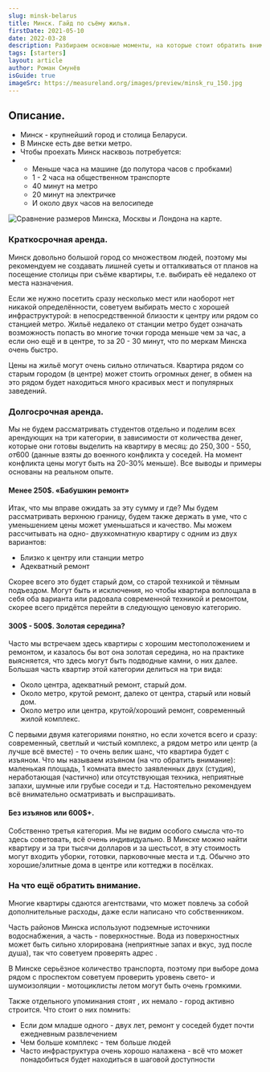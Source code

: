 ```yaml
---
slug: minsk-belarus
title: Минск. Гайд по съёму жилья.
firstDate: 2021-05-10
date: 2022-03-28
description: Разбираем основные моменты, на которые стоит обратить внимание в статье от Измерии.
tags: [starters]
layout: article
author: Роман Смунёв
isGuide: true
imageSrc: https://measureland.org/images/preview/minsk_ru_150.jpg
---
```


<script>
    import TextLink from "$lib/components/ui-elements/TextLink.svelte";
    import Summary from "$lib/components/Article/Summary.svelte";
    import Image from "$lib/components/Article/Image.svelte";
</script>

## Описание.
- Минск - крупнейший город и столица Беларуси.
- В Минске есть две ветки метро.
- Чтобы проехать Минск насквозь потребуется:
-
    - Меньше часа на машине (до полутора часов с пробками)
    - 1 - 2 часа на общественном транспорте
    - 40 минут на метро
    - 20 минут на электричке
    - И около двух часов на велосипеде

<Image src="minsk_size.jpg" caption="Сравнительные размеры Минска, Москвы и Лондона." alt="Сравнение размеров Минска, Москвы и Лондона на карте." />

<Summary
    text="Жить в центре очень дорого; метро - отличный способ куда-то добраться. Обычно чем дальше от центра и/или станции метро, тем дешевле стоит жильё. Советуем проверять воду."
/>

### Краткосрочная аренда.
Минск довольно большой город со множеством людей, поэтому мы рекомендуем не создавать лишней суеты и отталкиваться от планов на посещение столицы при съёме квартиры, т.е. выбирать её недалеко от места назначения.

Если же нужно посетить сразу несколько мест или наоборот нет никакой определённости, советуем выбирать место с хорошей инфраструктурой: в непосредственной близости к центру или рядом со станцией метро. Жильё недалеко от станции метро будет означать возможность попасть во многие точки города меньше чем за час, а если оно ещё и в центре, то за 20 - 30 минут, что по меркам Минска очень быстро.

Цены на жильё могут очень сильно отличаться. Квартира рядом со старым городом (в центре) может стоить огромных денег, в обмен на это рядом будет находиться много красивых мест и популярных заведений.

### Долгосрочная аренда.
Мы не будем рассматривать студентов отдельно и поделим всех арендующих на три категории, в зависимости от количества денег, которые они готовы выделить на квартиру в месяц: до 250$, 300$ - 550$, от 600$ (данные взяты до военного конфликта у соседей. На момент конфликта цены могут быть на 20-30% меньше). Все выводы и примеры основаны на реальном опыте.

#### Менее 250$. «Бабушкин ремонт»
Итак, что мы вправе ожидать за эту сумму и где? Мы будем рассматривать верхнюю границу, будем также держать в уме, что с уменьшением цены может уменьшаться и качество. Мы можем рассчитывать на одно- двухкомнатную квартиру с одним из двух вариантов:

- Близко к центру или станции метро
- Адекватный ремонт

Скорее всего это будет старый дом, со старой техникой и тёмным подъездом. Могут быть и исключения, но чтобы квартира воплощала в себя оба варианта или радовала современной техникой и ремонтом, скорее всего придётся перейти в следующую ценовую категорию.

#### 300$ - 500$. Золотая середина?
Часто мы встречаем здесь квартиры с хорошим местоположением и ремонтом, и казалось бы вот она золотая середина, но на практике выясняется, что здесь могут быть подводные камни, о них далее. Большая часть квартир этой категории делиться на три вида:

- Около центра, адекватный ремонт, старый дом.
    <TextLink href="https://measureland.org/ru/?lat=53.9117&lng=27.5587&zoom=13&openModal=true&shades=%257B%2522type%2522%253A%2522FeatureCollection%2522%252C%2522features%2522%253A%255B%257B%2522type%2522%253A%2522Feature%2522%252C%2522properties%2522%253A%257B%2522radius%2522%253A921.9%257D%252C%2522geometry%2522%253A%257B%2522type%2522%253A%2522Point%2522%252C%2522coordinates%2522%253A%255B27.538562%252C53.906791%255D%257D%257D%252C%257B%2522type%2522%253A%2522Feature%2522%252C%2522properties%2522%253A%257B%2522radius%2522%253A642.3%257D%252C%2522geometry%2522%253A%257B%2522type%2522%253A%2522Point%2522%252C%2522coordinates%2522%253A%255B27.565384%252C53.895362%255D%257D%257D%252C%257B%2522type%2522%253A%2522Feature%2522%252C%2522properties%2522%253A%257B%2522radius%2522%253A1585%257D%252C%2522geometry%2522%253A%257B%2522type%2522%253A%2522Point%2522%252C%2522coordinates%2522%253A%255B27.577915%252C53.917332%255D%257D%257D%252C%257B%2522type%2522%253A%2522Feature%2522%252C%2522properties%2522%253A%257B%2522radius%2522%253A730.5%257D%252C%2522geometry%2522%253A%257B%2522type%2522%253A%2522Point%2522%252C%2522coordinates%2522%253A%255B27.539721%252C53.885321%255D%257D%257D%255D%257D" blank={true} text="Примеры: Немига, Фрунзенская, Октябрьская." />
- Около метро, крутой ремонт, далеко от центра, старый или новый дом.
    <TextLink href="https://measureland.org/ru/?lat=53.9082&lng=27.5338&zoom=12&openModal=true&shades=%257B%2522type%2522%253A%2522FeatureCollection%2522%252C%2522features%2522%253A%255B%257B%2522type%2522%253A%2522Feature%2522%252C%2522properties%2522%253A%257B%2522radius%2522%253A796.6%257D%252C%2522geometry%2522%253A%257B%2522type%2522%253A%2522Point%2522%252C%2522coordinates%2522%253A%255B27.437067%252C53.906967%255D%257D%257D%252C%257B%2522type%2522%253A%2522Feature%2522%252C%2522properties%2522%253A%257B%2522radius%2522%253A368.2%257D%252C%2522geometry%2522%253A%257B%2522type%2522%253A%2522Point%2522%252C%2522coordinates%2522%253A%255B27.475648%252C53.908055%255D%257D%257D%252C%257B%2522type%2522%253A%2522Feature%2522%252C%2522properties%2522%253A%257B%2522radius%2522%253A677.7%257D%252C%2522geometry%2522%253A%257B%2522type%2522%253A%2522Point%2522%252C%2522coordinates%2522%253A%255B27.474897%252C53.849831%255D%257D%257D%252C%257B%2522type%2522%253A%2522Feature%2522%252C%2522properties%2522%253A%257B%2522radius%2522%253A589.3%257D%252C%2522geometry%2522%253A%257B%2522type%2522%253A%2522Point%2522%252C%2522coordinates%2522%253A%255B27.485948%252C53.868649%255D%257D%257D%252C%257B%2522type%2522%253A%2522Feature%2522%252C%2522properties%2522%253A%257B%2522radius%2522%253A1064.2%257D%252C%2522geometry%2522%253A%257B%2522type%2522%253A%2522Point%2522%252C%2522coordinates%2522%253A%255B27.605381%252C53.86255%255D%257D%257D%252C%257B%2522type%2522%253A%2522Feature%2522%252C%2522properties%2522%253A%257B%2522radius%2522%253A531.6%257D%252C%2522geometry%2522%253A%257B%2522type%2522%253A%2522Point%2522%252C%2522coordinates%2522%253A%255B27.648296%252C53.9379%255D%257D%257D%252C%257B%2522type%2522%253A%2522Feature%2522%252C%2522properties%2522%253A%257B%2522radius%2522%253A872.8%257D%252C%2522geometry%2522%253A%257B%2522type%2522%253A%2522Point%2522%252C%2522coordinates%2522%253A%255B27.688122%252C53.945479%255D%257D%257D%252C%257B%2522type%2522%253A%2522Feature%2522%252C%2522properties%2522%253A%257B%2522radius%2522%253A1263.6%257D%252C%2522geometry%2522%253A%257B%2522type%2522%253A%2522Point%2522%252C%2522coordinates%2522%253A%255B27.612076%252C53.931989%255D%257D%257D%252C%257B%2522type%2522%253A%2522Feature%2522%252C%2522properties%2522%253A%257B%2522radius%2522%253A731.1%257D%252C%2522geometry%2522%253A%257B%2522type%2522%253A%2522Point%2522%252C%2522coordinates%2522%253A%255B27.496462%252C53.927845%255D%257D%257D%252C%257B%2522type%2522%253A%2522Feature%2522%252C%2522properties%2522%253A%257B%2522radius%2522%253A860.4%257D%252C%2522geometry%2522%253A%257B%2522type%2522%253A%2522Point%2522%252C%2522coordinates%2522%253A%255B27.557058%252C53.925116%255D%257D%257D%255D%257D" blank={true} text="Примеры: Каменная горка, Уручье, Малиновка." />
- Около метро или центра, крутой/хороший ремонт, современный жилой комплекс.
    <TextLink href="https://measureland.org/ru/?lat=53.8853&lng=27.5812&zoom=12&openModal=true&shades=%257B%2522type%2522%253A%2522FeatureCollection%2522%252C%2522features%2522%253A%255B%257B%2522type%2522%253A%2522Feature%2522%252C%2522properties%2522%253A%257B%2522radius%2522%253A273.1%257D%252C%2522geometry%2522%253A%257B%2522type%2522%253A%2522Point%2522%252C%2522coordinates%2522%253A%255B27.519379%252C53.909673%255D%257D%257D%252C%257B%2522type%2522%253A%2522Feature%2522%252C%2522properties%2522%253A%257B%2522radius%2522%253A180.3%257D%252C%2522geometry%2522%253A%257B%2522type%2522%253A%2522Point%2522%252C%2522coordinates%2522%253A%255B27.526803%252C53.912845%255D%257D%257D%252C%257B%2522type%2522%253A%2522Feature%2522%252C%2522properties%2522%253A%257B%2522radius%2522%253A557.8%257D%252C%2522geometry%2522%253A%257B%2522type%2522%253A%2522Point%2522%252C%2522coordinates%2522%253A%255B27.530279%252C53.936688%255D%257D%257D%252C%257B%2522type%2522%253A%2522Feature%2522%252C%2522properties%2522%253A%257B%2522radius%2522%253A1017.1%257D%252C%2522geometry%2522%253A%257B%2522type%2522%253A%2522Point%2522%252C%2522coordinates%2522%253A%255B27.467837%252C53.940982%255D%257D%257D%252C%257B%2522type%2522%253A%2522Feature%2522%252C%2522properties%2522%253A%257B%2522radius%2522%253A356.2%257D%252C%2522geometry%2522%253A%257B%2522type%2522%253A%2522Point%2522%252C%2522coordinates%2522%253A%255B27.624607%252C53.924484%255D%257D%257D%252C%257B%2522type%2522%253A%2522Feature%2522%252C%2522properties%2522%253A%257B%2522radius%2522%253A542%257D%252C%2522geometry%2522%253A%257B%2522type%2522%253A%2522Point%2522%252C%2522coordinates%2522%253A%255B27.652888%252C53.930473%255D%257D%257D%252C%257B%2522type%2522%253A%2522Feature%2522%252C%2522geometry%2522%253A%257B%2522type%2522%253A%2522Polygon%2522%252C%2522coordinates%2522%253A%255B%255B%255B27.5036%252C53.8859%255D%252C%255B27.5147%252C53.8909%255D%252C%255B27.5283%252C53.8936%255D%252C%255B27.5311%252C53.8904%255D%252C%255B27.5099%252C53.8808%255D%252C%255B27.5036%252C53.8859%255D%255D%255D%257D%257D%252C%257B%2522type%2522%253A%2522Feature%2522%252C%2522properties%2522%253A%257B%2522radius%2522%253A1329%257D%252C%2522geometry%2522%253A%257B%2522type%2522%253A%2522Point%2522%252C%2522coordinates%2522%253A%255B27.541437%252C53.865789%255D%257D%257D%252C%257B%2522type%2522%253A%2522Feature%2522%252C%2522geometry%2522%253A%257B%2522type%2522%253A%2522Polygon%2522%252C%2522coordinates%2522%253A%255B%255B%255B27.4747%252C53.8588%255D%252C%255B27.4866%252C53.8717%255D%252C%255B27.4922%252C53.8704%255D%252C%255B27.4775%252C53.8576%255D%252C%255B27.4747%252C53.8588%255D%255D%255D%257D%257D%255D%257D" blank={true} text="Примеры: Каскад, Минск-сити, Дана мол." />

С первыми двумя категориями понятно, но если хочется всего и сразу: современный, светлый и чистый комплекс, а рядом метро или центр (а лучше всё вместе) - то очень велик шанс, что квартира будет с изъяном. Что мы называем изъяном (на что обратить внимание): маленькая площадь, 1 комната вместо заявленных двух (студия), неработающая (частично) или отсутствующая техника, неприятные запахи, шумные или грубые соседи и т.д. Настоятельно рекомендуем всё внимательно осматривать и выспрашивать.

#### Без изъянов или 600$+.
Собственно третья категория. Мы не видим особого смысла что-то здесь советовать, всё очень индивидуально. В Минске можно найти квартиру и за три тысячи долларов и за шестьсот, в эту стоимость могут входить уборки, готовки, парковочные места и т.д. Обычно это хорошие/элитные дома в центре или коттеджи в посёлках.

### На что ещё обратить внимание.
Многие квартиры сдаются агентствами, что может повлечь за собой дополнительные расходы, даже если написано что собственником.

Часть районов Минска используют подземные источники водоснабжения, а часть - поверхностные. Вода из поверхностных может быть сильно хлорирована (неприятные запах и вкус, зуд после душа), так что советуем проверять адрес <TextLink href="https://minskvodokanal.by/water/home/" blank={true} text="на сайте водоканала" />.

В Минске серьёзное количество транспорта, поэтому при выборе дома рядом с проспектом советуем проверить уровень свето- и шумоизоляции - мотоциклисты летом могут быть очень громкими.

Также отдельного упоминания стоят <TextLink href="https://measureland.org/ru/?lat=53.8853&lng=27.5812&zoom=12&openModal=true&shades=%257B%2522type%2522%253A%2522FeatureCollection%2522%252C%2522features%2522%253A%255B%257B%2522type%2522%253A%2522Feature%2522%252C%2522properties%2522%253A%257B%2522radius%2522%253A273.1%257D%252C%2522geometry%2522%253A%257B%2522type%2522%253A%2522Point%2522%252C%2522coordinates%2522%253A%255B27.519379%252C53.909673%255D%257D%257D%252C%257B%2522type%2522%253A%2522Feature%2522%252C%2522properties%2522%253A%257B%2522radius%2522%253A180.3%257D%252C%2522geometry%2522%253A%257B%2522type%2522%253A%2522Point%2522%252C%2522coordinates%2522%253A%255B27.526803%252C53.912845%255D%257D%257D%252C%257B%2522type%2522%253A%2522Feature%2522%252C%2522properties%2522%253A%257B%2522radius%2522%253A557.8%257D%252C%2522geometry%2522%253A%257B%2522type%2522%253A%2522Point%2522%252C%2522coordinates%2522%253A%255B27.530279%252C53.936688%255D%257D%257D%252C%257B%2522type%2522%253A%2522Feature%2522%252C%2522properties%2522%253A%257B%2522radius%2522%253A1017.1%257D%252C%2522geometry%2522%253A%257B%2522type%2522%253A%2522Point%2522%252C%2522coordinates%2522%253A%255B27.467837%252C53.940982%255D%257D%257D%252C%257B%2522type%2522%253A%2522Feature%2522%252C%2522properties%2522%253A%257B%2522radius%2522%253A356.2%257D%252C%2522geometry%2522%253A%257B%2522type%2522%253A%2522Point%2522%252C%2522coordinates%2522%253A%255B27.624607%252C53.924484%255D%257D%257D%252C%257B%2522type%2522%253A%2522Feature%2522%252C%2522properties%2522%253A%257B%2522radius%2522%253A542%257D%252C%2522geometry%2522%253A%257B%2522type%2522%253A%2522Point%2522%252C%2522coordinates%2522%253A%255B27.652888%252C53.930473%255D%257D%257D%252C%257B%2522type%2522%253A%2522Feature%2522%252C%2522geometry%2522%253A%257B%2522type%2522%253A%2522Polygon%2522%252C%2522coordinates%2522%253A%255B%255B%255B27.5036%252C53.8859%255D%252C%255B27.5147%252C53.8909%255D%252C%255B27.5283%252C53.8936%255D%252C%255B27.5311%252C53.8904%255D%252C%255B27.5099%252C53.8808%255D%252C%255B27.5036%252C53.8859%255D%255D%255D%257D%257D%252C%257B%2522type%2522%253A%2522Feature%2522%252C%2522properties%2522%253A%257B%2522radius%2522%253A1329%257D%252C%2522geometry%2522%253A%257B%2522type%2522%253A%2522Point%2522%252C%2522coordinates%2522%253A%255B27.541437%252C53.865789%255D%257D%257D%252C%257B%2522type%2522%253A%2522Feature%2522%252C%2522geometry%2522%253A%257B%2522type%2522%253A%2522Polygon%2522%252C%2522coordinates%2522%253A%255B%255B%255B27.4747%252C53.8588%255D%252C%255B27.4866%252C53.8717%255D%252C%255B27.4922%252C53.8704%255D%252C%255B27.4775%252C53.8576%255D%252C%255B27.4747%252C53.8588%255D%255D%255D%257D%257D%255D%257D" blank={true} text="современные жилые комплексы" />, их немало - город активно строится. Что стоит о них помнить:

- Если дом младше одного - двух лет, ремонт у соседей будет почти ежедневным развлечением
- Чем больше комплекс - тем больше людей
- Часто инфраструктура очень хорошо налажена - всё что может понадобиться будет находиться в шаговой доступности
